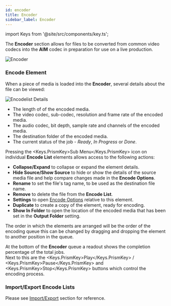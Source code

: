 ```yaml
---
id: encoder
title: Encoder
sidebar_label: Encoder
---
```


import Keys from '@site/src/components/key.ts';

The **Encoder** section allows for files to be converted from common video codecs into the **AIM** codec in preparation for use on a live production.

![Encoder](/prismdocs/images/prism-encoder.png)

### Encode Element

When a piece of media is loaded into the **Encoder**, several details about the file can be viewed:

![Encodelist Details](/prismdocs/images/encoder-details.png)

- The length of of the encoded media.
- The video codec, sub-codec, resolution and frame rate of the encoded media.
- The audio codec, bit depth, sample rate and channels of the encoded media.
- The destination folder of the encoded media.
- The current status of the job - _Ready_, _In Progress_ or _Done_.

Pressing the <Keys.PrismKey>Sub Menu</Keys.PrismKey> icon on individual **Encode List** elements allows access to the following actions:

- **Collapse/Expand** to collapse or expand the element details.
- **Hide Source/Show Source** to hide or show the details of the source media file and help compare changes made in the **Encode Options**.
- **Rename** to set the file's tag name, to be used as the destination file name.
- **Remove** to delete the file from the **Encode List**.
- **Settings** to open [Encode Options](encode-options) relative to this element.
- **Duplicate** to create a copy of the element, ready for encoding.
- **Show In Folder** to open the location of the encoded media that has been set in the **Output Folder** setting.

The order in which the elements are arranged will be the order of the encoding queue this can be changed by dragging and dropping the element to another position in the queue.

At the bottom of the **Encoder** queue a readout shows the completion percentage of the total jobs.  
Next to this are the <Keys.PrismKey>Play</Keys.PrismKey> / <Keys.PrismKey>Pause</Keys.PrismKey> and <Keys.PrismKey>Stop</Keys.PrismKey> buttons which control the encoding process.

### Import/Export Encode Lists

Please see [Import/Export](../quick-start/import-export) section for reference.